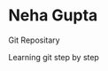 <!DOCTYPE html>
<html lang="en">
<head>
    <meta charset="UTF-8">
    <meta http-equiv="X-UA-Compatible" content="IE=edge">
    <meta name="viewport" content="width=device-width, initial-scale=1.0">
    <title>Readme File</title>

</head>
<body>
    <h1>Neha Gupta</h1>
    <p>Git Repositary</p>
    <p>Learning git step by step</p>
    
</body>
</html>
